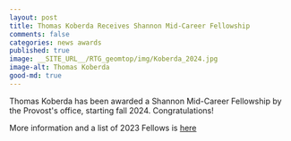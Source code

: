 ```yaml
---
layout: post  
title: Thomas Koberda Receives Shannon Mid-Career Fellowship  
comments: false  
categories: news awards
published: true  
image: __SITE_URL__/RTG_geomtop/img/Koberda_2024.jpg
image-alt: Thomas Koberda  
good-md: true  
---
```


Thomas Koberda has been awarded a Shannon Mid-Career Fellowship by the Provost's office, starting fall 2024. Congratulations! 

More information and a list of 2023 Fellows is [here](https://provost.virginia.edu/subsite/shannon-center/2023-2024-shannon-center-mid-career-fellows-program)

